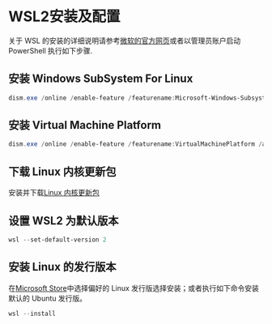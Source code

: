 # WSL2安装及配置

关于 WSL 的安装的详细说明请参考[微软的官方网页]或者以管理员账户启动 PowerShell 执行如下步骤.

## 安装 Windows SubSystem For Linux

```powershell
dism.exe /online /enable-feature /featurename:Microsoft-Windows-Subsystem-Linux /all /norestart
```

## 安装 Virtual Machine Platform

```powershell
dism.exe /online /enable-feature /featurename:VirtualMachinePlatform /all /norestart
```

## 下载 Linux 内核更新包

安装并下载[Linux 内核更新包]

## 设置 WSL2 为默认版本

```powershell
wsl --set-default-version 2
```

## 安装 Linux 的发行版本

在[Microsoft Store]中选择偏好的 Linux 发行版选择安装；或者执行如下命令安装默认的 Ubuntu 发行版。

```powershell
wsl --install
```

[linux 内核更新包]: https://wslstorestorage.blob.core.windows.net/wslblob/wsl_update_x64.msi
[微软的官方网页]: https://learn.microsoft.com/zh-cn/windows/wsl/install-manual
[microsoft store]: https://aka.ms/wslstore
[wsl高级设置]: https://learn.microsoft.com/zh-cn/windows/wsl/wsl-config
